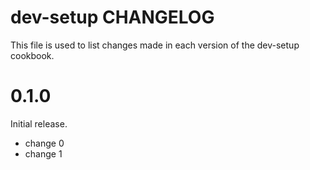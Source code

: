 # dev-setup CHANGELOG

This file is used to list changes made in each version of the dev-setup cookbook.

# 0.1.0

Initial release.

- change 0
- change 1

